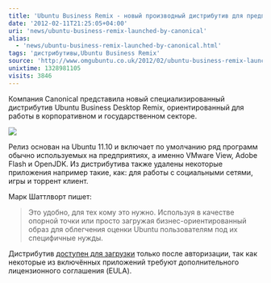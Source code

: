 ```yaml
---
title: 'Ubuntu Business Remix - новый производный дистрибутив для предприятий'
date: '2012-02-11T21:25:05+04:00'
uri: 'news/ubuntu-business-remix-launched-by-canonical'
alias: 
  - 'news/ubuntu-business-remix-launched-by-canonical.html'
tags: 'дистрибутивы,Ubuntu Business Remix'
source: 'http://www.omgubuntu.co.uk/2012/02/ubuntu-business-remix-launched-by-canonical/'
unixtime: 1328981105
visits: 3846
---
```

Компания Canonical представила новый специализированный дистрибутив Ubuntu Business Desktop Remix, ориентированный для работы в корпоративном и государственном секторе.

![](img/2012/02/11/21-00/business-desktop-remix-6857516745-o.jpg)

Релиз основан на Ubuntu 11.10 и включает по умолчанию ряд программ обычно используемых на предприятиях, а именно VMware View, Adobe Flash и OpenJDK. Из дистрибутива также удалены некоторые приложения например такие, как: для работы с социальными сетями, игры и торрент клиент.

Марк Шаттлворт пишет:

> Это удобно, для тех кому это нужно. Используя в качестве опорной точки или просто загружая бизнес-ориентированный образ для облегчения оценки Ubuntu пользователям под их специфичные нужды.

Дистрибутив [доступен для загрузки](http://www.ubuntu.com/business/desktop/remix) только после авторизации, так как некоторые из включённых приложений требуют дополнительного лицензионного соглашения (EULA).
